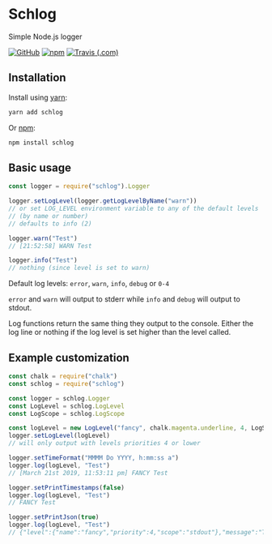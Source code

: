 # Schlog
Simple Node.js logger

[![GitHub](https://img.shields.io/github/license/sweepyoface/schlog.svg)](https://github.com/sweepyoface/schlog/blob/master/LICENSE)
[![npm](https://img.shields.io/npm/v/schlog.svg)](https://www.npmjs.com/package/schlog)
[![Travis (.com)](https://img.shields.io/travis/com/sweepyoface/schlog.svg)](https://travis-ci.com/sweepyoface/schlog)

## Installation
Install using [yarn](https://yarnpkg.com/en/package/jest):

```bash
yarn add schlog
```

Or [npm](https://www.npmjs.com/):

```bash
npm install schlog
```
## Basic usage
```javascript
const logger = require("schlog").Logger

logger.setLogLevel(logger.getLogLevelByName("warn"))
// or set LOG_LEVEL environment variable to any of the default levels
// (by name or number)
// defaults to info (2)

logger.warn("Test")
// [21:52:58] WARN Test

logger.info("Test")
// nothing (since level is set to warn)
```
Default log levels: `error`, `warn`, `info`, `debug` or `0-4`

`error` and `warn` will output to stderr while `info` and `debug` will output to stdout.

Log functions return the same thing they output to the console. Either the log line or nothing if the log level is set higher than the level called.

## Example customization
```javascript
const chalk = require("chalk")
const schlog = require("schlog")

const logger = schlog.Logger
const LogLevel = schlog.LogLevel
const LogScope = schlog.LogScope

const logLevel = new LogLevel("fancy", chalk.magenta.underline, 4, LogScope.STDOUT)
logger.setLogLevel(logLevel)
// will only output with levels priorities 4 or lower

logger.setTimeFormat("MMMM Do YYYY, h:mm:ss a")
logger.log(logLevel, "Test")
// [March 21st 2019, 11:53:11 pm] FANCY Test

logger.setPrintTimestamps(false)
logger.log(logLevel, "Test")
// FANCY Test

logger.setPrintJson(true)
logger.log(logLevel, "Test")
// {"level":{"name":"fancy","priority":4,"scope":"stdout"},"message":"Test"}
```